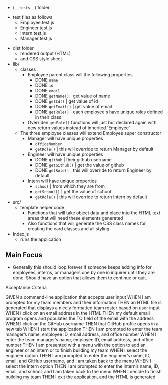  * (`__tests__`) folder
  - test files as follows
      * Employee.test.js
      * Engineer.test.js
      * Intern.test.js
      * Manager.test.js
* dist folder                            
  - rendered output (HTML) 
  - and CSS style sheet
* lib/                
  - classes
    * Employee parent class will the following properties
      - DONE <code>name</code> 
      - DONE <code>id</code> 
      - DONE <code>email</code> 
      - DONE <code>getName()</code> | get value of name 
      - DONE <code>getId()</code> | get value of id
      - DONE <code>getEmail()</code> | get value of email
      - DONE <code>getRole()</code> | each employee's have unique roles defined in their class
    * Overriden <code>getRole()</code> functions will just but declared again with new return values instead of inherited 'Employee'
  - The three employee classes will extend Employee super constructor
    * Manager will have unique properties
      - <code>officeNumber</code>
      - <code>getRole()</code> | this will override to return Manager by default
    * Engineer will have unique properties
      - DONE <code>github</code> | their github username 
      - DONE <code>getGithub()</code> | get the value of github
      - DONE <code>getRole()</code> | this will override to return Engineer by default
    * Intern will have unique properties
      - <code>school</code> | from which they are from
      - <code>getSchool()</code> | get the value of school
      - <code>getRole()</code> | this will override to return Intern by default
* src/                
  - template helper code
    * Functions that will take object data and place into the HTML text areas that will need these elements generated
    * Also functions that will generate the CSS class names for creating the card classes and all styling
* Index.js            
  - runs the application


## Main Focus
  * Generally this should loop forever if someone keeps adding info for employees, interns, or managers one by one in inquirer until they are done. Should have an option that allows them to continue or quit.

  Acceptance Criteria 

GIVEN a command-line application that accepts user input
WHEN I am prompted for my team members and their information
THEN an HTML file is generated that displays a nicely formatted team roster based on user input
WHEN I click on an email address in the HTML
THEN my default email program opens and populates the TO field of the email with the address
WHEN I click on the GitHub username
THEN that GitHub profile opens in a new tab
WHEN I start the application
THEN I am prompted to enter the team manager’s name, employee ID, email address, and office number
WHEN I enter the team manager’s name, employee ID, email address, and office number
THEN I am presented with a menu with the option to add an engineer or an intern or to finish building my team
WHEN I select the engineer option
THEN I am prompted to enter the engineer’s name, ID, email, and GitHub username, and I am taken back to the menu
WHEN I select the intern option
THEN I am prompted to enter the intern’s name, ID, email, and school, and I am taken back to the menu
WHEN I decide to finish building my team
THEN I exit the application, and the HTML is generated